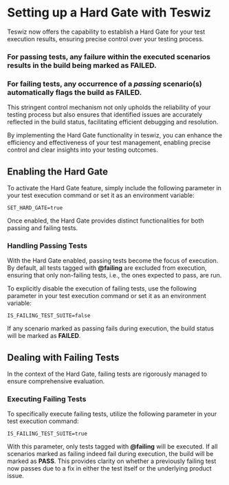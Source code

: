 # Setting up a Hard Gate with Teswiz

Teswiz now offers the capability to establish a Hard Gate for your test execution results, ensuring precise control over your testing process.

### **For passing tests, any failure within the executed scenarios results in the build being marked as FAILED.**

### **For failing tests, any occurrence of a _passing_ scenario(s) automatically flags the build as FAILED.**

This stringent control mechanism not only upholds the reliability of your testing process but also ensures that identified issues are accurately reflected in the build status, facilitating efficient debugging and resolution.

By implementing the Hard Gate functionality in teswiz, you can enhance the efficiency and effectiveness of your test management, enabling precise control and clear insights into your testing outcomes.

## Enabling the Hard Gate

To activate the Hard Gate feature, simply include the following parameter in your test execution command or set it as an environment variable:

    SET_HARD_GATE=true

Once enabled, the Hard Gate provides distinct functionalities for both passing and failing tests.

### Handling Passing Tests

With the Hard Gate enabled, passing tests become the focus of execution. By default, all tests tagged with **@failing** are excluded from execution, ensuring that only non-failing tests, i.e., the ones expected to pass, are run.

To explicitly disable the execution of failing tests, use the following parameter in your test execution command or set it as an environment variable:

    IS_FAILING_TEST_SUITE=false

If any scenario marked as passing fails during execution, the build status will be marked as **FAILED**.

## Dealing with Failing Tests

In the context of the Hard Gate, failing tests are rigorously managed to ensure comprehensive evaluation.

### Executing Failing Tests

To specifically execute failing tests, utilize the following parameter in your test execution command:

    IS_FAILING_TEST_SUITE=true

With this parameter, only tests tagged with **@failing** will be executed. If all scenarios marked as failing indeed fail during execution, the build will be marked as **PASS**. This provides clarity on whether a previously failing test now passes due to a fix in either the test itself or the underlying product issue.

